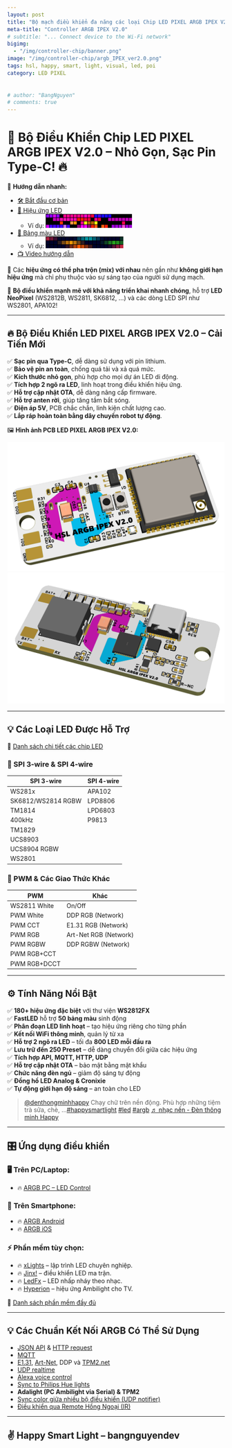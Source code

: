 ```yaml
---
layout: post
title: "Bộ mạch điều khiển đa năng các loại Chip LED PIXEL ARGB IPEX V2.0"
meta-title: "Controller ARGB IPEX V2.0"
# subtitle: "... Connect device to the Wi-Fi network"
bigimg:
  - "/img/controller-chip/banner.png"
image: "/img/controller-chip/argb_IPEX_ver2.0.png"
tags: hsl, happy, smart, light, visual, led, poi
category: LED PIXEL


# author: "BangNguyen"
# comments: true
---
```


# 🎉 Bộ Điều Khiển Chip LED PIXEL ARGB IPEX V2.0 – Nhỏ Gọn, Sạc Pin Type-C! 🔥  

📌 **Hướng dẫn nhanh:**  
- [🛠 Bắt đầu cơ bản](/argb-hsl/basics/getting-started)  
- [🎨 Hiệu ứng LED](/argb-hsl/features/effects)  
  - Ví dụ: ![Ví dụ](https://raw.githubusercontent.com/scottrbailey/WLED-Utils/master/gifs/FX_112.gif)
- [🌈 Bảng màu LED](/argb-hsl/features/palettes)  
  - Ví dụ: ![Ví dụ](https://raw.githubusercontent.com/scottrbailey/WLED-Utils/master/gifs/PAL_46.gif)               
- [📺 Video hướng dẫn](/argb-hsl/basics/tutorials)  

🚀 Các **hiệu ứng có thể pha trộn (mix) với nhau** nên gần như **không giới hạn hiệu ứng** mà chỉ phụ thuộc vào sự sáng tạo của người sử dụng mạch.

🚀 **Bộ điều khiển mạnh mẽ với khả năng triển khai nhanh chóng**, hỗ trợ **LED NeoPixel** (WS2812B, WS2811, SK6812, …) và các dòng LED SPI như WS2801, APA102!   

---

## 🔥 Bộ Điều Khiển LED PIXEL ARGB IPEX V2.0 – Cải Tiến Mới  

✅ **Sạc pin qua Type-C**, dễ dàng sử dụng với pin lithium.  
✅ **Bảo vệ pin an toàn**, chống quá tải và xả quá mức.  
✅ **Kích thước nhỏ gọn**, phù hợp cho mọi dự án LED di động.  
✅ **Tích hợp 2 ngõ ra LED**, linh hoạt trong điều khiển hiệu ứng.  
✅ **Hỗ trợ cập nhật OTA**, dễ dàng nâng cấp firmware.  
✅ **Hỗ trợ anten rời**, giúp tăng tầm bắt sóng.  
✅ **Điện áp 5V**, PCB chắc chắn, linh kiện chất lượng cao.  
✅ **Lắp ráp hoàn toàn bằng dây chuyền robot tự động**.   

🖼 **Hình ảnh PCB LED PIXEL ARGB IPEX V2.0:**  

![3D PCB LED PIXEL ARGB IPEX V2.0](/img/controller-chip/argb_IPEX_ver2.0_TOP.png)  
![3D PCB LED PIXEL ARGB IPEX V2.0](/img/controller-chip/argb_IPEX_ver2.0_BOT.png)  

---

## 💡 Các Loại LED Được Hỗ Trợ  

🔗 [Danh sách chi tiết các chip LED](basics/compatible-led-strips)  

### 📌 SPI 3-wire & SPI 4-wire  

| **SPI 3-wire**        | **SPI 4-wire**          |
|-----------------------|-------------------------|
| WS281x               | APA102                  |
| SK6812/WS2814 RGBW   | LPD8806                 |
| TM1814               | LPD6803                 |
| 400kHz               | P9813                   |
| TM1829               |                         |
| UCS8903              |                         |
| UCS8904 RGBW         |                         |
| WS2801               |                         |

### 📌 PWM & Các Giao Thức Khác  

| **PWM**              | **Khác**                 |
|----------------------|-------------------------|
| WS2811 White        | On/Off                   |
| PWM White           | DDP RGB (Network)        |
| PWM CCT             | E1.31 RGB (Network)      |
| PWM RGB             | Art-Net RGB (Network)    |
| PWM RGBW            | DDP RGBW (Network)       |
| PWM RGB+CCT         |                         |
| PWM RGB+DCCT        |                         |

---

## ⚙️ Tính Năng Nổi Bật  

✅ **180+ hiệu ứng đặc biệt** với thư viện **WS2812FX**  
✅ **FastLED** hỗ trợ **50 bảng màu** sinh động  
✅ **Phân đoạn LED linh hoạt** – tạo hiệu ứng riêng cho từng phần  
✅ **Kết nối WiFi thông minh**, quản lý từ xa  
✅ **Hỗ trợ 2 ngõ ra LED** – tối đa **800 LED mỗi đầu ra**  
✅ **Lưu trữ đến 250 Preset** – dễ dàng chuyển đổi giữa các hiệu ứng  
✅ **Tích hợp API, MQTT, HTTP, UDP**  
✅ **Hỗ trợ cập nhật OTA** – bảo mật bằng mật khẩu  
✅ **Chức năng đèn ngủ** – giảm độ sáng tự động  
✅ **Đồng hồ LED Analog & Cronixie**  
✅ **Tự động giới hạn độ sáng** – an toàn cho LED  

<blockquote class="tiktok-embed" cite="https://www.tiktok.com/@denthongminhhappy/video/7380609403973602577" data-video-id="7380609403973602577" style="max-width: 605px;min-width: 325px;" > <section> <a target="_blank" title="@denthongminhhappy" href="https://www.tiktok.com/@denthongminhhappy?refer=embed">@denthongminhhappy</a> Chạy chữ trên nền động. Phù hợp những tiệm trà sữa, chè, …<a title="happysmartlight" target="_blank" href="https://www.tiktok.com/tag/happysmartlight?refer=embed">#happysmartlight</a> <a title="led" target="_blank" href="https://www.tiktok.com/tag/led?refer=embed">#led</a> <a title="argb" target="_blank" href="https://www.tiktok.com/tag/argb?refer=embed">#argb</a> <a target="_blank" title="♬ nhạc nền  - Đèn thông minh Happy" href="https://www.tiktok.com/music/nhạc-nền-Đèn-thông-minh-Happy-7380609451478305553?refer=embed">♬ nhạc nền  - Đèn thông minh Happy</a> </section> </blockquote> <script async src="https://www.tiktok.com/embed.js"></script>

---

## 🎛 Ứng dụng điều khiển  

### 🖥 **Trên PC/Laptop:**  
- 🔥 [ARGB PC – LED Control](https://github.com/w00000dy/WLED-GUI/releases)  

### 📱 **Trên Smartphone:**  
- 🔥 [ARGB Android](https://play.google.com/store/apps/details?id=ca.cgagnier.wlednativeandroid)  
- 🔥 [ARGB iOS](https://apps.apple.com/us/app/wled-native/id6446207239)  

### ⚡ **Phần mềm tùy chọn:**  
- 🔥 [xLights](https://xlights.org/releases) – lập trình LED chuyên nghiệp.  
- 🔥 [Jinx!](https://live-leds.de/) – điều khiển LED ma trận.  
- 🔥 [LedFx](https://www.ledfx.app/) – LED nhấp nháy theo nhạc.  
- 🔥 [Hyperion](https://github.com/hyperion-project/hyperion.ng) – hiệu ứng Ambilight cho TV.  

🔗 [Danh sách phần mềm đầy đủ](/argb-hsl/basics/compatible-software)  

---



## 💡 Các Chuẩn Kết Nối ARGB Có Thể Sử Dụng  

- [JSON API](interfaces/json-api) & [HTTP request](interfaces/http-api)  
- [MQTT](interfaces/mqtt)  
- [E1.31](interfaces/e1.31-dmx), [Art-Net](interfaces/e1.31-dmx), DDP và [TPM2.net](interfaces/udp-realtime)  
- [UDP realtime](interfaces/udp-realtime)  
- [Alexa voice control](interfaces/remote-access-ifttt)  
- [Sync to Philips Hue lights](interfaces/philips-hue)  
- **Adalight (PC Ambilight via Serial) & TPM2**  
- [Sync color giữa nhiều bộ điều khiển (UDP notifier)](interfaces/udp-notifier)  
- [Điều khiển qua Remote Hồng Ngoại (IR)](interfaces/infrared)  

---

## ✌️ Happy Smart Light – bangnguyendev  

